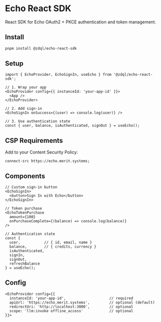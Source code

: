 # Echo React SDK

React SDK for Echo OAuth2 + PKCE authentication and token management.

## Install

```bash
pnpm install @zdql/echo-react-sdk
```

## Setup

```tsx
import { EchoProvider, EchoSignIn, useEcho } from '@zdql/echo-react-sdk';

// 1. Wrap your app
<EchoProvider config={{ instanceId: 'your-app-id' }}>
  <App />
</EchoProvider>

// 2. Add sign-in
<EchoSignIn onSuccess={(user) => console.log(user)} />

// 3. Use authentication state
const { user, balance, isAuthenticated, signOut } = useEcho();
```

## CSP Requirements

Add to your Content Security Policy:

```http
connect-src https://echo.merit.systems;
```

## Components

```tsx
// Custom sign-in button
<EchoSignIn>
  <button>Sign In with Echo</button>
</EchoSignIn>

// Token purchase
<EchoTokenPurchase
  amount={100}
  onPurchaseComplete={(balance) => console.log(balance)}
/>

// Authentication state
const {
  user,           // { id, email, name }
  balance,        // { credits, currency }
  isAuthenticated,
  signIn,
  signOut,
  refreshBalance
} = useEcho();
```

## Config

```tsx
<EchoProvider config={{
  instanceId: 'your-app-id',                    // required
  apiUrl: 'https://echo.merit.systems',         // optional (default)
  redirectUri: 'http://localhost:3000',         // optional
  scope: 'llm:invoke offline_access'            // optional
}}>
```
